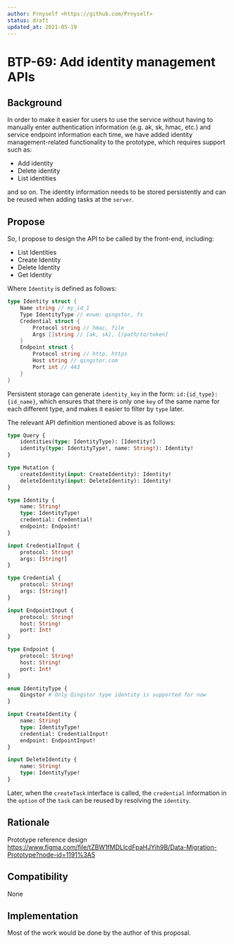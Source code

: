 ```yaml
---
author: Prnyself <https://github.com/Prnyself>
status: draft
updated_at: 2021-05-19
---
```


# BTP-69: Add identity management APIs

## Background

In order to make it easier for users to use the service without having to manually enter authentication 
information (e.g. ak, sk, hmac, etc.) and service endpoint information each time, 
we have added identity management-related functionality to the prototype, which requires support such as:

- Add identity
- Delete identity
- List identities

and so on. The identity information needs to be stored persistently and can be reused when adding tasks at the `server`.

## Propose

So, I propose to design the API to be called by the front-end, including:

- List Identities
- Create Identity
- Delete Identity
- Get Identity

Where `Identity` is defined as follows:

```go
type Identity struct {
    Name string // my_id_1
    Type IdentityType // enum: qingstor, fs
    Credential struct {
        Protocol string // hmac, file
        Args []string // [ak, sk], [/path/to/token]
    }
    Endpoint struct {
        Protocol string // http, https
        Host string // qingstor.com
        Port int // 443
    }
}
```

Persistent storage can generate `identity_key` in the form: `id:{id_type}:{id_name}`, 
which ensures that there is only one `key` of the same name for each different type, 
and makes it easier to filter by `type` later.

The relevant API definition mentioned above is as follows:

```graphql
type Query {
    identities(type: IdentityType): [Identity!]
    identity(type: IdentityType!, name: String!): Identity!
}

type Mutation {
    createIdentity(input: CreateIdentity): Identity!
    deleteIdentity(input: DeleteIdentity): Identity!
}

type Identity {
    name: String!
    type: IdentityType!
    credential: Credential!
    endpoint: Endpoint!
}

input CredentialInput {
    protocol: String!
    args: [String!]
}

type Credential {
    protocol: String!
    args: [String!]
}

input EndpointInput {
    protocol: String!
    host: String!
    port: Int!
}

type Endpoint {
    protocol: String!
    host: String!
    port: Int!
}

enum IdentityType {
    Qingstor # Only Qingstor type identity is supported for now
}

input CreateIdentity {
    name: String!
    type: IdentityType!
    credential: CredentialInput!
    endpoint: EndpointInput!
}

input DeleteIdentity {
    name: String!
    type: IdentityType!
}
```

Later, when the `createTask` interface is called, the `credential` information in the `option` of the `task` can be reused by resolving the `identity`.

## Rationale

Prototype reference design <https://www.figma.com/file/tZBW1fMDLlcdFpaHJYih9B/Data-Migration-Prototype?node-id=1191%3A5>

## Compatibility

None

## Implementation

Most of the work would be done by the author of this proposal.
